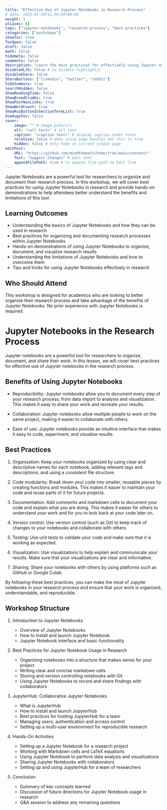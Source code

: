 ```yaml
---
title: "Effective Use of Jupyter Notebooks in Research Process"
# date: 2023-01-29T11:30:03+00:00
weight: 5
aliases: []
tags: ["jupyter-notebooks", "research-process", "best-practices"]
categories: ["workshops"]
showToc: true
TocOpen: false
draft: false
math: false
hidemeta: false
comments: false
description: "Learn the best practices for effectively using Jupyter notebooks in the research process to better organize and streamline your work."
disableHLJS: false # to disable highlightjs
disableShare: false
ShareButtons: ["linkedin", "twitter", "reddit"]
hideSummary: true
searchHidden: false
ShowReadingTime: false
ShowBreadCrumbs: true
ShowPostNavLinks: true
ShowWordCount: true
ShowRssButtonInSectionTermList: true
UseHugoToc: false
cover:
    image: "" # image path/url
    alt: "<alt text>" # alt text
    caption: "<caption text>" # display caption under cover
    relative: false # when using page bundles set this to true
    hidden: false # only hide on current single page
editPost:
    URL: "https://github.com/mindthemath/home/tree/main/content/"
    Text: "Suggest Changes" # edit text
    appendFilePath: true # to append file path to Edit link
---
```


Jupyter Notebooks are a powerful tool for researchers to organize and document their research process. In this workshop, we will cover best practices for using Jupyter Notebooks in research and provide hands-on demonstrations to help attendees better understand the benefits and limitations of this tool.

## Learning Outcomes

- Understanding the basics of Jupyter Notebooks and how they can be used in research
- Best practices for organizing and documenting research processes within Jupyter Notebooks
- Hands-on demonstrations of using Jupyter Notebooks to organize, document, and visualize research results
- Understanding the limitations of Jupyter Notebooks and how to overcome them
- Tips and tricks for using Jupyter Notebooks effectively in research

## Who Should Attend

This workshop is designed for academics who are looking to better organize their research process and take advantage of the benefits of Jupyter Notebooks. No prior experience with Jupyter Notebooks is required.


# Jupyter Notebooks in the Research Process

Jupyter notebooks are a powerful tool for researchers to organize, document, and share their work. In this lesson, we will cover best practices for effective use of Jupyter notebooks in the research process.

## Benefits of Using Jupyter Notebooks

- Reproducibility: Jupyter notebooks allow you to document every step of your research process, from data import to analysis and visualization. This makes it easy to share your work and recreate your results.

- Collaboration: Jupyter notebooks allow multiple people to work on the same project, making it easier to collaborate with others. 

- Ease of use: Jupyter notebooks provide an intuitive interface that makes it easy to code, experiment, and visualize results. 

## Best Practices 

1. Organization: Keep your notebooks organized by using clear and descriptive names for each notebook, adding relevant tags and descriptions, and using a consistent file structure.

2. Code modularity: Break down your code into smaller, reusable pieces by creating functions and modules. This makes it easier to maintain your code and reuse parts of it for future projects.

3. Documentation: Add comments and markdown cells to document your code and explain what you are doing. This makes it easier for others to understand your work and for you to look back at your code later on.

4. Version control: Use version control (such as Git) to keep track of changes to your notebooks and collaborate with others.

5. Testing: Use unit tests to validate your code and make sure that it is working as expected.

6. Visualization: Use visualizations to help explain and communicate your results. Make sure that your visualizations are clear and informative.

7. Sharing: Share your notebooks with others by using platforms such as GitHub or Google Colab.

By following these best practices, you can make the most of Jupyter notebooks in your research process and ensure that your work is organized, understandable, and reproducible.


## Workshop Structure

1. Introduction to Jupyter Notebooks
   - Overview of Jupyter Notebooks
   - How to install and launch Jupyter Notebook
   - Jupyter Notebook interface and basic functionality

2. Best Practices for Jupyter Notebook Usage in Research
   - Organizing notebooks into a structure that makes sense for your project
   - Writing clear and concise markdown cells
   - Storing and version controlling notebooks with Git
   - Using Jupyter Notebooks to record and share findings with collaborators

3. JupyterHub: Collaborative Jupyter Notebooks
   - What is JupyterHub
   - How to install and launch JupyterHub
   - Best practices for hosting JupyterHub for a team
   - Managing users, authentication and access control
   - Setting up a multi-user environment for reproducible research

4. Hands-On Activities
   - Setting up a Jupyter Notebook for a research project
   - Working with Markdown cells and LaTeX equations
   - Using Jupyter Notebook to perform data analysis and visualizations
   - Sharing Jupyter Notebooks with collaborators
   - Setting up and using JupyterHub for a team of researchers

5. Conclusion
   - Summary of key concepts learned
   - Discussion of future directions for Jupyter Notebook usage in research
   - Q&A session to address any remaining questions
